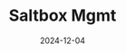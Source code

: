 ---  
layout: startup_page  
title: "Saltbox Mgmt"  
id: "saltboxmgmt.com"  
permalink: "/saltboxmgmtsaltboxmgmt.com12042024/"  
website: "https://www.saltboxmgmt.com/"  
funding_round: ""  
funding_amount: ""  
investors: "Salesforce Ventures, Traction Capital"  
about: "Saltbox Mgmt is a Salesforce consulting and implementation services partner specializing in B2B and D2C digital commerce and order management. They offer connected Salesforce commerce and Customer360 solutions to help businesses deliver exceptional omni-channel buyer experiences. Their expertise lies in Commerce Cloud and Order Management, assisting clients throughout the entire revenue lifecycle across various Salesforce products."  
markets: "Salesforce, B2B, D2C, Digital Commerce, Order Management, AI"  
hq: "Minneapolis, Minnesota, United States"  
founded_year: "2021"  
linkedin: "https://www.linkedin.com/company/saltbox-mgmt"  
twitter: ""  
instagram: ""  
facebook: ""  
crunchbase: "https://www.crunchbase.com/organization/saltbox?utm_source=linkedin&utm_medium=referral&utm_campaign=linkedin_companies&utm_content=profile_cta_anon&trk=funding_crunchbase"  
pitchbook: ""  

date_display: "04-Dec-2024"  
date: "2024-12-04"

# SEO Optimization  
meta_title: "Saltbox Mgmt"  
meta_description: "Saltbox Mgmt, Saltbox Mgmt is a Salesforce consulting and implementation services partner specializing in B2B and D2C digital commerce and order management. They of..."  
meta_keywords: "Saltbox Mgmt, Salesforce, B2B, D2C, Digital Commerce, Order Management, AI,  funding"  
canonical_url: "https://startup.projectstartups.com/saltboxmgmtsaltboxmgmt.com12042024/"  
---